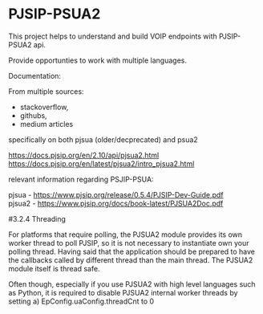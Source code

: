 # PJSIP-PSUA2

This project helps to understand and build VOIP endpoints with PJSIP-PSUA2 api.

Provide opportunties to work with multiple languages.

Documentation:

From multiple sources:
 - stackoverflow, 
 - githubs, 
 - medium articles

specifically on both pjsua (older/decprecated) and psua2

https://docs.pjsip.org/en/2.10/api/pjsua2.html  <br />
https://docs.pjsip.org/en/latest/pjsua2/intro_pjsua2.html <br />

relevant information regarding PSJIP-PSUA:

pjsua - https://www.pjsip.org/release/0.5.4/PJSIP-Dev-Guide.pdf <br />
pjsua2 - https://www.pjsip.org/docs/book-latest/PJSUA2Doc.pdf

#3.2.4 Threading

For platforms that require polling, the PJSUA2 module provides its own worker thread to poll PJSIP, so it is not
necessary to instantiate own your polling thread. Having said that the application should be prepared to have the
callbacks called by different thread than the main thread. The PJSUA2 module itself is thread safe. <br />

Often though, especially if you use PJSUA2 with high level languages such as Python, it is required to disable PJSUA2
internal worker threads by setting
 a)  EpConfig.uaConfig.threadCnt to 0
